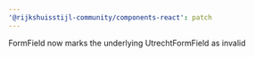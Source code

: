 ```yaml
---
'@rijkshuisstijl-community/components-react': patch
---
```


FormField now marks the underlying UtrechtFormField as invalid
